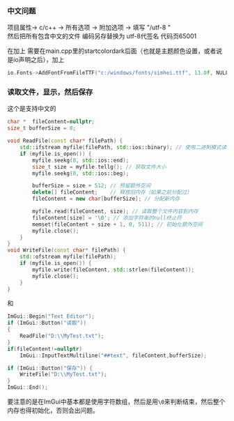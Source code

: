 
### 中文问题
项目属性-> c/c++ -> 所有选项 -> 附加选项 -> 填写 "/utf-8 "  
然后把所有包含中文的文件 编码另存替换为 utf-8代签名 代码页65001

在加上
需要在main.cpp里的startcolordark后面（也就是主题颜色设置，或者说是io声明之后），加上
```cpp
io.Fonts->AddFontFromFileTTF("c:/windows/fonts/simhei.ttf", 13.0f, NULL, io.Fonts->GetGlyphRangesChineseSimplifiedCommon());
```




### 读取文件，显示，然后保存
这个是支持中文的
```cpp
char *  fileContent=nullptr;
size_t bufferSize = 0;

void ReadFile(const char* filePath) {
	std::ifstream myfile(filePath, std::ios::binary); // 使用二进制模式读取文件
	if (myfile.is_open()) {
		myfile.seekg(0, std::ios::end);
		size_t size = myfile.tellg(); // 获取文件大小
		myfile.seekg(0, std::ios::beg);

		bufferSize = size + 512; // 预留额外空间
		delete[] fileContent;    // 释放旧内存（如果之前分配过）
		fileContent = new char[bufferSize]; // 分配新内存

		myfile.read(fileContent, size); // 读取整个文件内容到内存
		fileContent[size] = '\0'; // 添加字符串的null终止符
		memset(fileContent + size + 1, 0, 511); // 初始化额外空间
		myfile.close();
	}
}
void WriteFile(const char* filePath) {
	std::ofstream myfile(filePath);
	if (myfile.is_open()) {
		myfile.write(fileContent, std::strlen(fileContent));
		myfile.close();
	}
}

```
和
```cpp
ImGui::Begin("Text Editor");
if (ImGui::Button("读取"))
{
	ReadFile("D:\\MyTest.txt");
}
if(fileContent!=nullptr)
	ImGui::InputTextMultiline("##text", fileContent,bufferSize);

if (ImGui::Button("保存")) {
	WriteFile("D:\\MyTest.txt");
}
ImGui::End();
```
要注意的是在ImGui中基本都是使用字符数组，然后是用`\0`来判断结束，然后整个内存也得初始化，否则会出问题。


























